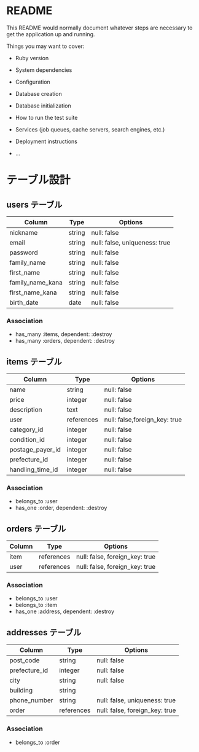 # README

This README would normally document whatever steps are necessary to get the
application up and running.

Things you may want to cover:

* Ruby version

* System dependencies

* Configuration

* Database creation

* Database initialization

* How to run the test suite

* Services (job queues, cache servers, search engines, etc.)

* Deployment instructions

* ...

# テーブル設計

## users テーブル
| Column           | Type       | Options                        |
| ---------------- | ---------- | ------------------------------ |
| nickname         | string     | null: false                    |
| email            | string     | null: false, uniqueness: true  |
| password         | string     | null: false                    |
| family_name      | string     | null: false                    |
| first_name       | string     | null: false                    |
| family_name_kana | string     | null: false                    |
| first_name_kana  | string     | null: false                    |
| birth_date       | date       | null: false                    |
### Association
- has_many :items, dependent: :destroy
- has_many :orders, dependent: :destroy


## items テーブル
| Column           | Type       | Options                        |
| ---------------- | ---------- | ------------------------------ |
| name             | string     | null: false                    |
| price            | integer    | null: false                    |
| description      | text       | null: false                    |
| user             | references | null: false,foreign_key: true  |
| category_id      | integer    | null: false                    |
| condition_id     | integer    | null: false                    |
| postage_payer_id | integer    | null: false                    |
| prefecture_id    | integer    | null: false                    |
| handling_time_id | integer    | null: false                    |
### Association
- belongs_to :user 
- has_one :order, dependent: :destroy


## orders テーブル
| Column           | Type       | Options                        |
| ---------------- | ---------- | ------------------------------ |
| item             | references | null: false, foreign_key: true |
| user             | references | null: false, foreign_key: true |
### Association
- belongs_to :user 
- belongs_to :item 
- has_one :address, dependent: :destroy


## addresses テーブル
| Column           | Type       | Options                        |
| ---------------- | ---------- | ------------------------------ |
| post_code        | string     | null: false                    |
| prefecture_id    | integer    | null: false                    |
| city             | string     | null: false                    |
| building         | string     |                                |
| phone_number     | string     | null: false, uniqueness: true  |
| order            | references | null: false, foreign_key: true |
### Association
- belongs_to :order


